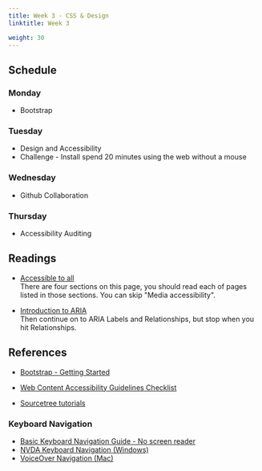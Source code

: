 ```yaml
---
title: Week 3 - CSS & Design
linktitle: Week 3

weight: 30
---
```


## Schedule

### Monday

* Bootstrap

### Tuesday

* Design and Accessibility
* Challenge - Install spend 20 minutes using the web without a mouse

### Wednesday

* Github Collaboration

### Thursday

* Accessibility Auditing

## Readings

* [Accessible to all](https://web.dev/accessible/#create-a-design-and-css-that-supports-users-with-different-needs)  
    There are four sections on this page, you should read each of pages listed in those sections.
    You can skip "Media accessibility".

* [Introduction to ARIA](https://developers.google.com/web/fundamentals/accessibility/semantics-aria)  
    Then continue on to ARIA Labels and Relationships, but stop when you hit Relationships.

## References

* [Bootstrap - Getting Started](https://getbootstrap.com/docs/5.0/getting-started/introduction/)

* [Web Content Accessibility Guidelines Checklist](https://webaim.org/standards/wcag/checklist)

* [Sourcetree tutorials](https://confluence.atlassian.com/get-started-with-sourcetree)

### Keyboard Navigation

* [Basic Keyboard Navigation Guide - No screen reader](https://webaim.org/techniques/keyboard/)
* [NVDA Keyboard Navigation (Windows)](https://dequeuniversity.com/screenreaders/nvda-keyboard-shortcuts#nvda-browse_focus_modes) 
* [VoiceOver Navigation (Mac)](https://accessibility.psu.edu/screenreaders/voiceover/)